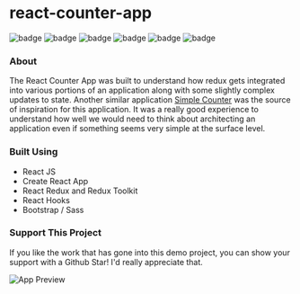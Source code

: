 # react-counter-app
![badge](https://img.shields.io/badge/keyword-create--react--app-blue)
![badge](https://img.shields.io/badge/keyword-state--management-blue)
![badge](https://img.shields.io/badge/keyword-redux-blue)
![badge](https://img.shields.io/badge/keyword-color--picker-blue)
![badge](https://img.shields.io/badge/keyword-counter--app-blue)
![badge](https://img.shields.io/badge/keyword-redux--toolkit-blue)

### About
The React Counter App was built to understand how redux gets integrated into various portions of an application along with some slightly complex updates to state. Another similar application [Simple Counter](https://simplecounter.app/) was the source of inspiration for this application. It was a really good experience to understand how well we would need to think about architecting an application even if something seems very simple at the surface level.

### Built Using
- React JS
- Create React App
- React Redux and Redux Toolkit
- React Hooks
- Bootstrap / Sass

### Support This Project
If you like the work that has gone into this demo project, you can show your support with a Github Star! I'd really appreciate that.

![App Preview](https://react-counter-color-picker-app.netlify.app/app-preview.gif)
